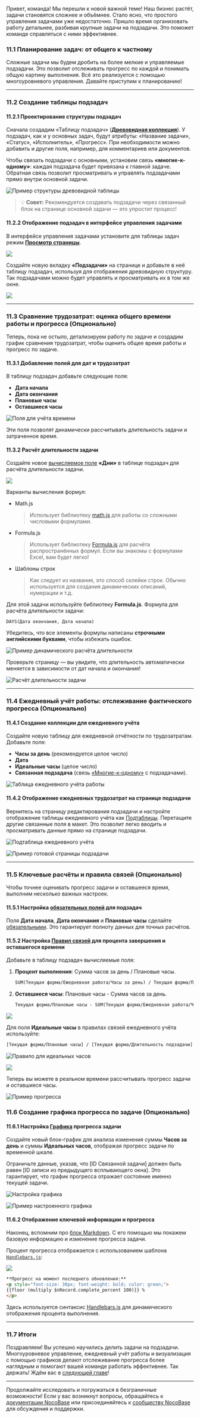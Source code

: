 Привет, команда! Мы перешли к новой важной теме! Наш бизнес растёт, задачи становятся сложнее и объёмнее. Стало ясно, что простого управления задачами уже недостаточно. Пришло время организовать работу детальнее, разбивая крупные задачи на подзадачи. Это поможет команде справляться с ними эффективнее.

### 11.1 Планирование задач: от общего к частному

Сложные задачи мы будем дробить на более мелкие и управляемые подзадачи. Это позволит отслеживать прогресс по каждой и понимать общую картину выполнения. Всё это реализуется с помощью многоуровневого управления. Давайте приступим к планированию!

---

### 11.2 Создание таблицы подзадач

#### 11.2.1 Проектирование структуры подзадач

Сначала создадим «Таблицу подзадач» ([**Древовидная коллекция**](https://docs.nocobase.com/handbook/collection-tree)). У подзадач, как и у основных задач, будут атрибуты: «Название задачи», «Статус», «Исполнитель», «Прогресс». При необходимости можно добавить и другие поля, например, для комментариев или документов.

Чтобы связать подзадачи с основными, установим связь **«многие-к-одному»**: каждая подзадача будет привязана к главной задаче. Обратная связь позволит просматривать и управлять подзадачами прямо внутри основной задачи.

![Пример структуры древовидной таблицы](https://static-docs.nocobase.com/Solution/561734342536202416174812.png)

> 💡 **Совет:** Рекомендуется создавать подзадачи через связанный блок на странице основной задачи — это упростит процесс!

#### 11.2.2 Отображение подзадач в интерфейсе управления задачами

В интерфейсе управления задачами установите для таблицы задач режим [**Просмотр страницы**](https://docs.nocobase.com/handbook/ui/pop-up#page).

![](https://static-docs.nocobase.com/Solution/171734342677202416175112.png)

Создайте новую вкладку **«Подзадачи»** на странице и добавьте в неё таблицу подзадач, используя для отображения древовидную структуру. Так подзадачами можно будет управлять и просматривать их в том же окне.

![](https://static-docs.nocobase.com/Solution/451734343605202416180612.png)

---

### 11.3 Сравнение трудозатрат: оценка общего времени работы и прогресса (Опционально)

Теперь, пока не остыло, детализируем работу по задаче и создадим график сравнения трудозатрат, чтобы оценить общее время работы и прогресс по задаче.

#### 11.3.1 Добавление полей для дат и трудозатрат

В таблицу подзадач добавьте следующие поля:

- **Дата начала**
- **Дата окончания**
- **Плановые часы**
- **Оставшиеся часы**

![Поля для учёта времени](https://static-docs.nocobase.com/Solution/021734344102202416181512.png)

Эти поля позволят динамически рассчитывать длительность задачи и затраченное время.

#### 11.3.2 Расчёт длительности задачи

Создайте новое [вычисляемое поле](https://docs.nocobase.com/handbook/field-formula) **«Дни»** в таблице подзадач для расчёта длительности задачи.

![](https://static-docs.nocobase.com/Solution/271734344367202416181912.png)

Варианты вычисления формул:

- Math.js

  > Использует библиотеку [math.js](https://mathjs.org/) для работы со сложными числовыми формулами.
  >
- Formula.js

  > Использует библиотеку [Formula.js](https://formulajs.info/functions/) для расчёта распространённых формул. Если вы знакомы с формулами Excel, вам будет легко!
  >
- Шаблоны строк

  > Как следует из названия, это способ склейки строк. Обычно используется для создания динамических описаний, нумерации и т.д.
  >

Для этой задачи используйте библиотеку **Formula.js**. Формула для расчёта длительности задачи:

```plaintext
DAYS(Дата окончания, Дата начала)
```

Убедитесь, что все элементы формулы написаны **строчными английскими буквами**, чтобы избежать ошибок.

![Пример динамического расчёта длительности](https://static-docs.nocobase.com/Solution/471734356267202416213712.png)

Проверьте страницу — вы увидите, что длительность автоматически меняется в зависимости от дат начала и окончания!

![Расчёт длительности задачи](https://static-docs.nocobase.com/Solution/561734356516202416214112%20(2).png)

---

### 11.4 Ежедневный учёт работы: отслеживание фактического прогресса (Опционально)

#### 11.4.1 Создание коллекции для ежедневного учёта

Создайте новую таблицу для ежедневной отчётности по трудозатратам. Добавьте поля:

- **Часы за день** (рекомендуется целое число)
- **Дата**
- **Идеальные часы** (целое число)
- **Связанная подзадача** (связь [«Многие-к-одному»](https://docs.nocobase.com/handbook/data-modeling/collection-fields/associations/m2o) с подзадачами).

![Таблица ежедневного учёта работы](https://static-docs.nocobase.com/Solution/421734356922202416214812.png)

#### 11.4.2 Отображение ежедневных трудозатрат на странице подзадачи

Вернитесь на страницу редактирования подзадачи и настройте отображение таблицы ежедневного учёта как [Подтаблицы](https://docs.nocobase.com/handbook/ui/fields/specific/sub-table). Перетащите другие связанные поля в макет. Это позволит легко вводить и просматривать данные прямо на странице подзадачи.

![Подтаблица ежедневного учёта](https://static-docs.nocobase.com/Solution/581734357538202416215812.png)

![Пример готовой страницы подзадачи](https://static-docs.nocobase.com/Solution/421734357822202416220312.png)

---

### 11.5 Ключевые расчёты и правила связей (Опционально)

Чтобы точнее оценивать прогресс задачи и оставшееся время, выполним несколько важных настроек.

#### 11.5.1 Настройка [обязательных полей](https://docs.nocobase.com/handbook/ui/fields/field-settings/required) для подзадач

Поля **Дата начала**, **Дата окончания** и **Плановые часы** сделайте [обязательными](https://docs.nocobase.com/handbook/ui/fields/field-settings/required). Это гарантирует полноту данных для точных расчётов.

#### 11.5.2 Настройка [Правил связей](https://docs.nocobase.com/handbook/ui/actions/action-settings/linkage-rule) для процента завершения и оставшегося времени

Добавьте в таблицу подзадач вычисляемые поля:

1.  **Процент выполнения**: Сумма часов за день / Плановые часы.

    ```html
    SUM(Текущая форма/Ежедневная работа/Часы за день) / Текущая форма/Плановые часы
    ```
2.  **Оставшиеся часы**: Плановые часы - Сумма часов за день.

    ```html
    Текущая форма/Плановые часы - SUM(Текущая форма/Ежедневная работа/Часы за день)
    ```

![](https://static-docs.nocobase.com/Solution/281734358108202416220812.png)

Для поля **Идеальные часы** в правилах связей ежедневного учёта используйте:

```html
[Текущая форма/Плановые часы] / [Текущая форма/Длительность подзадачи]
```

![Правило для идеальных часов](https://static-docs.nocobase.com/Solution/471734358187202416220912.png)

![](https://static-docs.nocobase.com/Solution/041734358384202416221312.png)

Теперь вы можете в реальном времени рассчитывать прогресс задачи и оставшиеся часы.

![Пример прогресса](https://static-docs.nocobase.com/Solution/411734358601202416221612.png)

### 11.6 Создание графика прогресса по задаче (Опционально)

#### 11.6.1 Настройка [Графика](https://docs.nocobase.com/handbook/data-visualization/user/chart-block) прогресса задачи

Создайте новый блок-график для анализа изменения суммы **Часов за день** и суммы **Идеальных часов**, отображая прогресс задачи по временной шкале.

Ограничьте данные, указав, что [ID Связанной задачи] должен быть равен [ID записи из предыдущего всплывающего окна]. Это гарантирует, что график прогресса отражает состояние именно текущей задачи.

![Настройка графика](https://static-docs.nocobase.com/Solution/531734359813202416223612.png)

![Пример настроенного графика](https://static-docs.nocobase.com/Solution/031734360123202416224212.png)

#### 11.6.2 Отображение ключевой информации и прогресса

Наконец, вспомним про [блок Markdown](https://docs.nocobase.com/handbook/ui/blocks/other-blocks/markdown). С его помощью мы покажем базовую информацию и изменение прогресса задачи.

Процент прогресса отображается с использованием шаблона [`Handlebars.js`](https://docs.nocobase.com/handbook/template-handlebars):

![](https://static-docs.nocobase.com/Solution/521734361132202416225812.png)

```html
**Прогресс на момент последнего обновления:**
<p style="font-size: 30px; font-weight: bold; color: green;">
{{floor (multiply $nRecord.complete_percent 100)}} %
</p>
```

Здесь используется синтаксис [Handlebars.js](https://docs-cn.nocobase.com/handbook/template-handlebars) для динамического отображения процента выполнения.

---

### 11.7 Итоги

Поздравляем! Вы успешно научились делить задачи на подзадачи. Многоуровневое управление, ежедневный учёт работы и визуализация с помощью графиков делают отслеживание прогресса более наглядным и помогают вашей команде работать эффективнее. Так держать! Ждём вас в [следующей главе](https://www.nocobase.com/en/tutorials/project-tutorial-meeting-room-booking)!

---

Продолжайте исследовать и погружаться в безграничные возможности! Если у вас возникнут вопросы, обращайтесь к [документации NocoBase](https://docs.nocobase.com/) или присоединяйтесь к [сообществу NocoBase](https://forum.nocobase.com/) для обсуждения и поддержки.